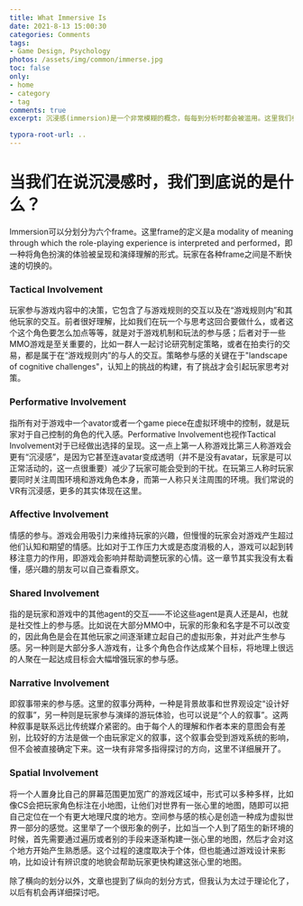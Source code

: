 ```yaml
---
title: What Immersive Is
date: 2021-8-13 15:00:30
categories: Comments
tags: 
- Game Design, Psychology
photos: /assets/img/common/immerse.jpg
toc: false
only:
- home
- category
- tag
comments: true
excerpt: 沉浸感(immersion)是一个非常模糊的概念，每每到分析时都会被滥用。这里我们参照Gordon Calleja给出的模型，以后在描述沉浸感的时候可以落实到具体哪一种。

typora-root-url: ..
---
```


# 当我们在说沉浸感时，我们到底说的是什么？

Immersion可以分划分为六个frame。这里frame的定义是a modality of meaning through which the role-playing experience is interpreted and performed，即一种将角色扮演的体验被呈现和演绎理解的形式。玩家在各种frame之间是不断快速的切换的。

### Tactical Involvement

玩家参与游戏内容中的决策，它包含了与游戏规则的交互以及在“游戏规则内”和其他玩家的交互。前者很好理解，比如我们在玩一个与思考这回合要做什么，或者这个这个角色要怎么加点等等，就是对于游戏机制和玩法的参与感；后者对于一些MMO游戏是至关重要的，比如一群人一起讨论研究制定策略，或者在拍卖行的交易，都是属于在“游戏规则内”的与人的交互。策略参与感的关键在于"landscape of cognitive challenges"，认知上的挑战的构建，有了挑战才会引起玩家思考对策。

### Performative Involvement

指所有对于游戏中一个avator或者一个game piece在虚拟环境中的控制，就是玩家对于自己控制的角色的代入感。Performative Involvement也视作Tactical Involvement对于已经做出选择的呈现。这一点上第一人称游戏比第三人称游戏会更有“沉浸感”，是因为它甚至连avatar变成透明（并不是没有avatar，玩家是可以正常活动的，这一点很重要）减少了玩家可能会受到的干扰。在玩第三人称时玩家要同时关注周围环境和游戏角色本身，而第一人称只关注周围的环境。我们常说的VR有沉浸感，更多的其实体现在这里。

### Affective Involvement

情感的参与。游戏会用吸引力来维持玩家的兴趣，但慢慢的玩家会对游戏产生超过他们认知和期望的情感。比如对于工作压力大或是态度消极的人，游戏可以起到转移注意力的作用，即游戏会影响并帮助调整玩家的心情。这一章节其实我没有太看懂，感兴趣的朋友可以自己查看原文。

### Shared Involvement

指的是玩家和游戏中的其他agent的交互——不论这些agent是真人还是AI，也就是社交性上的参与感。比如说在大部分MMO中，玩家的形象和名字是不可以改变的，因此角色是会在其他玩家之间逐渐建立起自己的虚拟形象，并对此产生参与感。另一种则是大部分多人游戏有，让多个角色合作达成某个目标，将地理上很远的人聚在一起达成目标会大幅增强玩家的参与感。

### Narrative Involvement

即叙事带来的参与感。这里的叙事分两种，一种是背景故事和世界观设定“设计好的叙事”，另一种则是玩家参与演绎的游玩体验，也可以说是“个人的叙事”。这两种叙事是联系远比传统媒介紧密的。由于每个人的理解和作者本来的意图会有差别，比较好的方法是做一个由玩家定义的叙事，这个叙事会受到游戏系统的影响，但不会被直接确定下来。这一块有非常多指得探讨的方向，这里不详细展开了。

### Spatial Involvement

将一个人置身比自己的屏幕范围更加宽广的游戏区域中，形式可以多种多样，比如像CS会把玩家角色标注在小地图，让他们对世界有一张心里的地图，随即可以把自己定位在一个有更大地理尺度的地方。空间参与感的核心是创造一种成为虚拟世界一部分的感觉。这里举了一个很形象的例子，比如当一个人到了陌生的新环境的时候，首先需要通过遍历或者别的手段来逐渐构建一张心里的地图，然后才会对这个地方开始产生熟悉感。这个过程的速度取决于个体，但也能通过游戏设计来影响，比如设计有辨识度的地貌会帮助玩家更快构建这张心里的地图。

除了横向的划分以外，文章也提到了纵向的划分方式，但我认为太过于理论化了，以后有机会再详细探讨吧。

